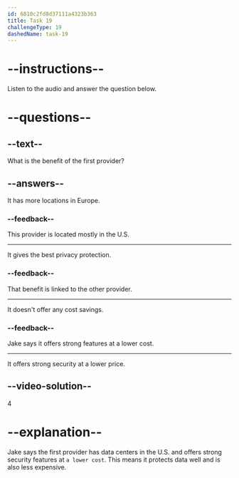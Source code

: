```yaml
---
id: 6810c2fd8d37111a4323b363
title: Task 19
challengeType: 19
dashedName: task-19
---
```


<!-- (Audio) Jake: One has data centers mostly in the U.S., offering strong security features at a lower cost. -->

# --instructions--

Listen to the audio and answer the question below.

# --questions--

## --text--

What is the benefit of the first provider?

## --answers--

It has more locations in Europe.

### --feedback--

This provider is located mostly in the U.S.

---

It gives the best privacy protection.

### --feedback--

That benefit is linked to the other provider.

---

It doesn't offer any cost savings.

### --feedback--

Jake says it offers strong features at a lower cost.

---

It offers strong security at a lower price.

## --video-solution--

4

# --explanation--

Jake says the first provider has data centers in the U.S. and offers strong security features at `a lower cost`. This means it protects data well and is also less expensive.
